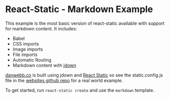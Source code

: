# React-Static - Markdown Example

This example is the most basic version of react-static available with support for markdown content. It includes:
- Babel
- CSS imports
- Image imports
- File imports
- Automatic Routing
- Markdown content with [jdown](https://github.com/DanWebb/jdown)

[danwebb.co](https://danwebb.co) is built using jdown and [React Static](https://github.com/nozzle/react-static) so see the static.config.js file in the [websites github repo](https://github.com/DanWebb/danwebb.co) for a real world example.

To get started, run `react-static create` and use the `markdown` template.
